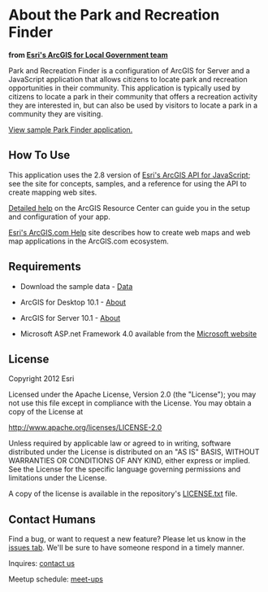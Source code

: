 About the Park and Recreation Finder
===================================================
**from [Esri's ArcGIS for Local Government team](http://resources.arcgis.com/en/communities/local-government/)**


Park and Recreation Finder is a configuration of ArcGIS for Server and a JavaScript application that allows citizens to locate park and recreation opportunities in their community. This application is typically used by citizens to locate a park in their community that offers a recreation activity they are interested in, but can also be used by visitors to locate a park in a community they are visiting.

[View sample Park Finder application.](http://localgovtemplates2.esri.com/ParkFinder/default.htm)


How To Use
----------

This application uses the 2.8 version of [Esri's ArcGIS API for JavaScript](http://help.arcgis.com/en/webapi/javascript/arcgis/index.html); see the site for concepts, samples, and a reference for using the API to create mapping web sites.

[Detailed help](http://resources.arcgis.com/en/help/localgovernment/10.1/index.html#/What_is_Park_and_Recreation_Finder/028s00000003000000/) on the ArcGIS Resource Center can guide you in the setup and configuration of your app.

[Esri's ArcGIS.com Help](http://resources.arcgis.com/en/help/arcgisonline/) site describes how to create web maps and web map applications in the ArcGIS.com ecosystem.

Requirements
------------

* Download the sample data - [Data](http://www.esri.com/)

* ArcGIS for Desktop 10.1 - [About](http://www.esri.com/software/arcgis/arcgis-for-desktop)

* ArcGIS for Server 10.1 - [About](http://www.esri.com/software/arcgis/arcgisserver)

* Microsoft ASP.net Framework 4.0 available from the [Microsoft website](http://www.microsoft.com/en-us/download/details.aspx?id=17851)

License
------------

Copyright 2012 Esri

Licensed under the Apache License, Version 2.0 (the "License");
you may not use this file except in compliance with the License.
You may obtain a copy of the License at

   http://www.apache.org/licenses/LICENSE-2.0

Unless required by applicable law or agreed to in writing, software
distributed under the License is distributed on an "AS IS" BASIS,
WITHOUT WARRANTIES OR CONDITIONS OF ANY KIND, either express or implied.
See the License for the specific language governing permissions and
limitations under the License.

A copy of the license is available in the repository's [LICENSE.txt](https://github.com/Esri/park-and-recreation-finder/blob/master/LICENSE.txt) file.

Contact Humans
-------------

Find a bug, or want to request a new feature?  Please let us know in the [issues tab](https://github.com/Esri/park-and-recreation-finder/issues).  We'll be sure to have someone respond in a timely manner.

Inquires: [contact us](http://www.esri.com/about-esri/contact)

Meetup schedule: [meet-ups](http://www.esri.com/events/dev-meetup/index.html)
